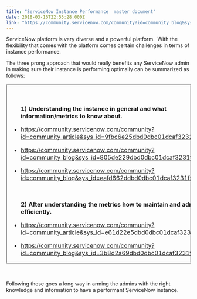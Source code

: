 ```yaml
---
title: "ServiceNow Instance Performance  master document"
date: 2018-03-16T22:55:28.000Z
link: "https://community.servicenow.com/community?id=community_blog&sys_id=da050187dbb89380032a7a9e0f9619c4"
---
```

<p>ServiceNow platform is very diverse and a powerful platform.  With the flexibility that comes with the platform comes certain challenges in terms of instance performance.</p>
<p>The three prong approach that would really benefits any ServiceNow admin in making sure their instance is performing optimally can be summarized as follows: </p>
<div>
<table style="height: 486px;" title="" border="1" summary="" width="604" cellspacing="0" cellpadding="0"><tbody><tr><td>
<p> </p>
<p style="padding-left: 30px;"><strong>1) Understanding the instance in general and what information/metrics to know about.</strong> </p>
<ul style="padding-left: 30px;"><li><a href="community?id&#61;community_article&amp;sys_id&#61;9fbc6e25dbd0dbc01dcaf3231f961989" rel="nofollow">https://community.servicenow.com/community?id&#61;community_article&amp;sys_id&#61;9fbc6e25dbd0dbc01dcaf3231f961989</a> </li></ul>
<ul style="padding-left: 30px;"><li><a href="community?id&#61;community_blog&amp;sys_id&#61;805de229dbd0dbc01dcaf3231f961944" rel="nofollow">https://community.servicenow.com/community?id&#61;community_blog&amp;sys_id&#61;805de229dbd0dbc01dcaf3231f961944</a></li></ul>
<ul style="padding-left: 30px;"><li><a href="community?id&#61;community_blog&amp;sys_id&#61;eafd662ddbd0dbc01dcaf3231f9619e7" rel="nofollow">https://community.servicenow.com/community?id&#61;community_blog&amp;sys_id&#61;eafd662ddbd0dbc01dcaf3231f9619e7</a></li></ul>
<p>  </p>
<p style="padding-left: 30px;"><strong>2) After understanding the metrics how to maintain and administer it efficiently. </strong></p>
<ul style="padding-left: 30px;"><li><a href="community?id&#61;community_article&amp;sys_id&#61;e61d22e5dbd0dbc01dcaf3231f9619fd" rel="nofollow">https://community.servicenow.com/community?id&#61;community_article&amp;sys_id&#61;e61d22e5dbd0dbc01dcaf3231f9619fd</a></li></ul>
<ul style="padding-left: 30px;"><li><a href="community?id&#61;community_blog&amp;sys_id&#61;3b8d2a69dbd0dbc01dcaf3231f9619e4" rel="nofollow">https://community.servicenow.com/community?id&#61;community_blog&amp;sys_id&#61;3b8d2a69dbd0dbc01dcaf3231f9619e4</a></li></ul>
<p style="padding-left: 30px;"> </p>
<p style="padding-left: 30px;"><strong>3) The way ServiceNow efficiently uses MySQl database with the volume of data is tremendous. MySQl tuning thus is essential.</strong></p>
<ul style="padding-left: 30px;"><li><a href="community?id&#61;community_blog&amp;sys_id&#61;6b4da229dbd0dbc01dcaf3231f9619ad" rel="nofollow">https://community.servicenow.com/community?id&#61;community_blog&amp;sys_id&#61;6b4da229dbd0dbc01dcaf3231f9619ad</a></li></ul>
<ul style="padding-left: 30px;"><li><a href="community?id&#61;community_blog&amp;sys_id&#61;b8fca2a5dbd0dbc01dcaf3231f961903" rel="nofollow">https://community.servicenow.com/community?id&#61;community_blog&amp;sys_id&#61;b8fca2a5dbd0dbc01dcaf3231f961903</a></li></ul>
<ul style="padding-left: 30px;"><li> <a href="community?id&#61;community_article&amp;sys_id&#61;c35c2aa1dbd0dbc01dcaf3231f961972" rel="nofollow">https://community.servicenow.com/community?id&#61;community_article&amp;sys_id&#61;c35c2aa1dbd0dbc01dcaf3231f961972</a> </li></ul>
<ul style="padding-left: 30px;"><li><a href="community?id&#61;community_article&amp;sys_id&#61;0c3c6661dbd0dbc01dcaf3231f961947" rel="nofollow">https://community.servicenow.com/community?id&#61;community_article&amp;sys_id&#61;0c3c6661dbd0dbc01dcaf3231f961947</a> </li></ul>
</td></tr></tbody></table>
</div>
<p> </p>
<p>Following these goes a long way in arming the admins with the right knowledge and information to have a performant ServiceNow instance. </p>
<p> </p>